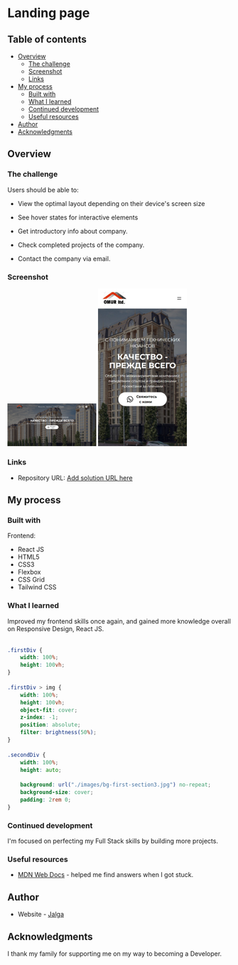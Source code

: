 # Landing page

## Table of contents

- [Overview](#overview)
  - [The challenge](#the-challenge)
  - [Screenshot](#screenshot)
  - [Links](#links)
- [My process](#my-process)
  - [Built with](#built-with)
  - [What I learned](#what-i-learned)
  - [Continued development](#continued-development)
  - [Useful resources](#useful-resources)
- [Author](#author)
- [Acknowledgments](#acknowledgments)

## Overview

### The challenge

Users should be able to:

- View the optimal layout depending on their device's screen size
- See hover states for interactive elements

- Get introductory info about company.
- Check completed projects of the company.
- Contact the company via email.

### Screenshot

<p float="left">
  <img src="./screenshots/desktop-v.jpg" alt="homepage" width="200"/>
  <img src="./screenshots/mobile-v.jpg" alt="homepage" width="200"/>
</p>

### Links

- Repository URL: [Add solution URL here](https://github.com/coder-96/omur-ltd)

## My process

### Built with

Frontend:
- React JS
- HTML5
- CSS3
- Flexbox
- CSS Grid
- Tailwind CSS

### What I learned

Improved my frontend skills once again, and gained more knowledge overall on Responsive Design, React JS.

```css

.firstDiv {
    width: 100%;
    height: 100vh;
}

.firstDiv > img {
    width: 100%;
    height: 100vh;
    object-fit: cover;
    z-index: -1;
    position: absolute;
    filter: brightness(50%);
}

.secondDiv {
    width: 100%;
    height: auto;
    
    background: url("./images/bg-first-section3.jpg") no-repeat;
    background-size: cover;
    padding: 2rem 0;
}

```

### Continued development

I'm focused on perfecting my Full Stack skills by building more projects.

### Useful resources

- [MDN Web Docs](https://developer.mozilla.org/en-US/) - helped me find answers when I got stuck.

## Author

- Website - [Jalga](https://github.com/coder-96)

## Acknowledgments

I thank my family for supporting me on my way to becoming a Developer. 